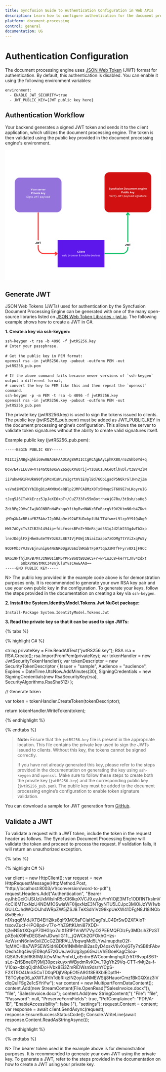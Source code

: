 ```yaml
---
title: Syncfusion Guide to Authentication Configuration in Web APIs
description: Learn how to configure authentication for the document processing engine using JSON Web Token (JWT). Enable it by setting specific environment variables.
platform: document-processing
control: general
documentation: UG
---
```

# Authentication Configuration

The document processing engine uses [JSON Web Token](https://jwt.io/) (JWT) format for authentication. By default, this authentication is disabled. You can enable it using the following environment variables:

```
environment:
  - ENABLE_JWT_SECURITY=true
  - JWT_PUBLIC_KEY={JWT public key here}
```
## Authentication Workflow

Your backend generates a signed JWT token and sends it to the client application, which utilizes the document processing engine. The token is then validated using the public key provided in the document processing engine's environment.

![Authenctication Workflow](images/authentication-flow.png)

## Generate JWT

JSON Web Tokens (JWTs) used for authentication by the Syncfusion Document Processing Engine can be generated with one of the many open-source libraries listed on [JSON Web Token Libraries - jwt.io](https://jwt.io/). The following example shows how to create a JWT in C#.

**1. Create a key via ssh-keygen:**

 ```
ssh-keygen -t rsa -b 4096 -f jwtRS256.key
# Enter your passphrase.

# Get the public key in PEM format:
openssl rsa -in jwtRS256.key -pubout -outform PEM -out jwtRS256_pub.pem

# If the above command fails because newer versions of `ssh-keygen` output a different format,
# convert the key to PEM like this and then repeat the `openssl` command.
ssh-keygen -p -m PEM -t rsa -b 4096 -f jwtRS256.key
openssl rsa -in jwtRS256.key -pubout -outform PEM -out jwtRS256_pub.pem
 ```

The private key (jwtRS256.key) is used to sign the tokens issued to clients. The public key (jwtRS256_pub.pem) must be added as JWT_PUBLIC_KEY in the document processing engine’s configuration. This allows the server to validate token signatures without the ability to create valid signatures itself.

Example public key (jwtRS256_pub.pem):

 ```
-----BEGIN PUBLIC KEY-----
        MIICIjANBgkqhkiG9w0BAQEFAAOCAg8AMIICCgKCAgEAy1phKX8O/nSZGhb0Yd+q
        Ocw/E47LL6vW+VTs4GtQa0KwVZ6Sq6XVuOrij+YzQuC1uACeQtlhvDl/t3BV4ZlM
        iiPuhwM91FNUkW90fySMcHCsWLruIgrtmV1EVplBd76Ob1gadP5NQkrGTJHn2jZm
        vsVndiMNI6YYbIDgBizAKW0x6eRBlp2JMPCABMzX0Tx5MnqoST6O9E7oLKoyruIG
        tJeq5J6CTxKkErzz5JpJeXE6+pT+/CuZ733Fx55mBotrhxAjG7Rx/3tBsh/soHq3
        ZdiRPg29VvCIwjNOJNBFnN4PxhquYfihyRvdNWKzRFoBsrgVf9V2KtmN6rb4ZDwk
        jM9qXNAxRRiaYBZ5AbzI2pDRAp9ei92AE3UDxkplUkLTT4fwm+L9lzp9Y91Q4kg0
        HWt7AOycTv3ZtB2h1494ip+fdLfnsesBFeZ+9OnRsjad5S1qJd2lWJ33g4wTbXxp
        lneJDdglFXjHhe8u4eT9YOzGZL8E7IVjP0Wj1NiaiIaapo7zODMgTtYVi2xqPu5y
        9ODFMbJYVJ8vEjnunipG4NsNR0DgaUS6IlWRabTFp97tqaJzMTfFFy/v0X1jF9CC
        8KG19PfhjJKvB7MTJzNW0IiBM5YPFS8oQtB02eCSFr+wP1uZC8+kerYCJmv4zdxt
        SUbXVXWStMKC34BnjUluYvsCAwEAAQ==
 -----END PUBLIC KEY-----
 ```

 N> The public key provided in the example code above is for demonstration purposes only. It is recommended to generate your own RSA key pair and use your own public key in the configuration. To generate your keys, follow the steps provided in the documentation on creating a key via `ssh-keygen`.

**2. Install the System.IdentityModel.Tokens.Jwt NuGet package:**

 ```
 Install-Package System.IdentityModel.Tokens.Jwt
 ```

**3. Read the private key so that it can be used to sign JWTs:**

{% tabs %}

{% highlight C# %}

string privateKey = File.ReadAllText("jwtRS256.key");
RSA rsa = RSA.Create();
rsa.ImportFromPem(privateKey);
var tokenHandler = new JwtSecurityTokenHandler();
var tokenDescriptor = new SecurityTokenDescriptor
{
    Issuer = "sample",
    Audience = "audience",
    Expires = DateTime.UtcNow.AddMinutes(30),
    SigningCredentials = new SigningCredentials(new RsaSecurityKey(rsa), SecurityAlgorithms.RsaSha512)
};

// Generate token

var token = tokenHandler.CreateToken(tokenDescriptor);

return tokenHandler.WriteToken(token);

{% endhighlight %}
 
{% endtabs %}

> **Note:**
> Ensure that the `jwtRS256.key` file is present in the appropriate location. This file contains the private key used to sign the JWTs issued to clients. Without this key, the tokens cannot be signed correctly. 
>
> If you have not already generated this key, please refer to the steps provided in the documentation on generating the key using `ssh-keygen` and `openssl`. Make sure to follow these steps to create both the private key (`jwtRS256.key`) and the corresponding public key (`jwtRS256_pub.pem`). The public key must be added to the document processing engine’s configuration to enable token signature validation.

You can download a sample for JWT generation from [GitHub](https://github.com/SyncfusionExamples/document-processing-apis-examples).

## Validate a JWT

To validate a request with a JWT token, include the token in the request header as follows. The Syncfusion Document Processing Engine will validate the token and proceed to process the request. If validation fails, it will return an unauthorized exception.

{% tabs %}

{% highlight C# %}

var client = new HttpClient();
var request = new HttpRequestMessage(HttpMethod.Post, "http://localhost:8003/v1/conversion/word-to-pdf");
request.Headers.Add("Authentication", "Bearer eyJhbGciOiJSUzUxMiIsInR5cCI6IkpXVCJ9.eyJuYmYiOjE3MTc1ODI1NTksImV4cCI6MTcxNzU4NDM1OSwiaWF0IjoxNzE3NTgyNTU5LCJpc3MiOiJzYW1wbGUiLCJhdWQiOiJhdWRpZW5jZSJ9.TeXSdh1Vz98kpUeXW41DFgN8J18INObi8v9Eelu-n1Xsqq6MdJXTB4EH2iks8qlfXMC5aFCIaHOagTsLC4DrSwD2XFAIoT-tsxovZucf-HPO8pd-vT7x-YhZGftKUmi87XDD-tj2eiN5trtXQkpP70HGlyx7oIX1B1P1VnW17VyiO2PEEMQFDlzFy3MDsihZPzSTpXEokX9PxDEGSwhJDwylIG11L_jQWCh2OFOkhGHzs-4zWsrhN6nIw6xliZCcG2ZiRPAU_VbqwqMd5LYwJmupdteO2f-1qMXCH8a7WPSEWSld48D0h1NMMm8l2as0yD4xskV8vXvjGTy7nSB8tFAbvOech4hq4iwrjE09qA57zGUeJwGUg3yp6GvJLVhEGoeKagCSou-tQSA3vRjhRK8fMjUiZwMhaPmfxU_oErdnrBWCoomlmghgXZr5176vopfS6T-sLo-ZrISBne0Pj9Mj30pcskuyxnWBydmRvKOv_T9gYh29Vq-CTT-rMtj2a-f-V10ax-dzlqOjdhNDoHVbx8Ei3ZmRIDWsn9dsrhYCpS-F2XT9O4Unik5CoTD0qPDjIVBpEOfEA9Gf8E9XblEDptfH-T8TOybp06_aXWTJfrIhTdbRIkzIN2oyUaNMEWStj8HauorCmz1BkGQXdz3iVdlqQulFSg2e1cSYnYw");
var content = new MultipartFormDataContent();
content.Add(new StreamContent(File.OpenRead("SalesInvoice.docx")), "file", "SalesInvoice.docx");
content.Add(new StringContent("{
  \"File\": \"file\",
  \"Password\": null,
  \"PreserveFormFields\": true,
  \"PdfComplaince\": \"PDF/A-1B\",
  \"EnableAccessibility\": false
}"), "settings");
request.Content = content;
var response = await client.SendAsync(request);
response.EnsureSuccessStatusCode();
Console.WriteLine(await response.Content.ReadAsStringAsync());

{% endhighlight %}
 
{% endtabs %}

 N> The bearer token used in the example above is for demonstration purposes. It is recommended to generate your own JWT using the private key. To generate a JWT, refer to the steps provided in the documentation on how to create a JWT using your private key.